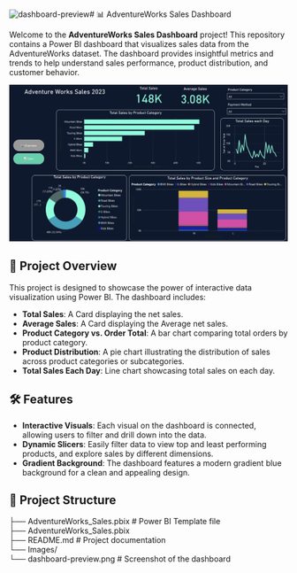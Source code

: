 <img width="972" alt="dashboard-preview" src="https://github.com/user-attachments/assets/71bca780-b856-4ce6-8321-3c83ceb1190d"># 📊 AdventureWorks Sales Dashboard

Welcome to the **AdventureWorks Sales Dashboard** project! This repository contains a Power BI dashboard that visualizes sales data from the AdventureWorks dataset. The dashboard provides insightful metrics and trends to help understand sales performance, product distribution, and customer behavior.

![Dashboard Preview](https://github.com/VenkataSaiPradeep/Adventure-Works-Sales/blob/main/Images/dashboard-preview.png)

## 🚀 Project Overview

This project is designed to showcase the power of interactive data visualization using Power BI. The dashboard includes:

- **Total Sales**: A Card displaying the net sales.
- **Average Sales**: A Card displaying the Average net sales.
- **Product Category vs. Order Total**: A bar chart comparing total orders by product category.
- **Product Distribution**: A pie chart illustrating the distribution of sales across product categories or subcategories.
- **Total Sales Each Day**: Line chart showcasing total sales on each day.

## 🛠 Features

- **Interactive Visuals**: Each visual on the dashboard is connected, allowing users to filter and drill down into the data.
- **Dynamic Slicers**: Easily filter data to view top and least performing products, and explore sales by different dimensions.
- **Gradient Background**: The dashboard features a modern gradient blue background for a clean and appealing design.

## 📂 Project Structure

├── AdventureWorks_Sales.pbix    # Power BI Template file <br>
├── AdventureWorks_Sales.pbix <br>
├── README.md                 # Project documentation <br>
└── Images/ <br>
    └── dashboard-preview.png # Screenshot of the dashboard
